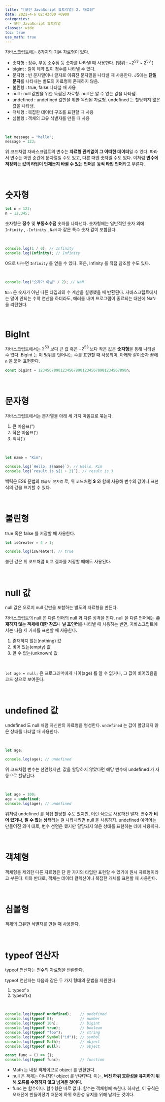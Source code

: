 ```yaml
---
title: "[모던 JavaScript 튜토리얼] 2. 자료형"
date: 2021-4-6 02:43:00 +0900
categories:
  - 모던 JavaScript 튜토리얼
classes: wide
toc: true
use_math: true
---
```


자바스크립트에는 8가지의 기본 자료형이 있다.

- 숫자형 : 정수, 부동 소수점 등 숫자를 나타낼 때 사용한다. (범위 : $-2^{53}$ ~ $2^{53}$ )
- bigint : 길이 제약 없이 정수를 나타낼 수 있다.
- 문자형 : 빈 문자열이나 글자로 이뤄진 문자열을 나타낼 때 사용한다. JS에는 **단일 문자**를 나타내는 별도의 자료형이 존재하지 않음.
- 불린형 : true, false 나타낼 때 사용
- null : null 값만을 위한 독립된 자료형. null 은 알 수 없는 값을 나타냄.
- undefined : undefined 값만을 위한 독립된 자료형. undefined 는 할당되지 않은 값을 나타냄.
- 객체형 : 복잡한 데이터 구조를 표현할 때 사용
- 심볼형 : 객체의 고유 식별자를 만들 때 사용

<br>

```jsx
let message = "hello";
message = 123;
```

위 코드처럼 자바스크립트의 변수는 **자료형 관계없이 그 어떠한 데이터**일 수 있다. 따라서 변수는 어떤 순간에 문자열일 수도 있고, 다른 때엔 숫자일 수도 있다. 이처럼 **변수에 저장되는 값의 타입이 언제든지 바뀔 수 있는 언어**를 **동적 타입 언어**라고 부른다.

<br>

# 숫자형

```jsx
let n = 123;
n = 12.345;
```

숫자형은 **정수** 및 **부동소수점** 숫자를 나타낸다. 숫자형에는 일반적인 숫자 외에 `Infinity` , `-Infinity` , `NaN` 과 같은 특수 숫자 값이 포함된다.

<br>

```jsx
console.log(1 / 0); // Infinity
console.log(Infinity); // Infinity
```

0으로 나누면 `Infinity` 를 얻을 수 있다. 혹은, Infinity 를 직접 참조할 수도 있다.

<br>

```jsx
console.log("숫자가 아님" / 2); // NaN
```

`Nan` 은 숫자가 아닌 다른 타입과의 수 계산을 실행했을 때 반환된다. 자바스크립트에서는 말이 안되는 수학 연산을 하더라도, 에러를 내며 프로그램이 종료되는 대신에 NaN 을 리턴한다.

<br>

# BigInt

자바스크립트에서는 $2^{53}$ 보다 큰 값 혹은 $-2^{53}$ 보다 작은 값은 **숫자형**을 통해 나타낼 수 없다. BigInt 는 이 범위를 벗어나는 수를 표현할 때 사용되며, 아래와 같이숫자 끝에 `n` 을 붙어 표현한다.

```jsx
const bigInt = 1234567890123456789012345678901234567890n;
```

<br>

# 문자형

자바스크립트에서는 문자열을 아래 세 가지 따옴표로 묶는다.

1. 큰 따옴표(")
2. 작은 따옴표(')
3. 백틱(`)

<br>

```jsx
let name = "Kim";

console.log(`Hello, ${name}`); // Hello, Kim
console.log(`result is ${1 + 2}`); // result is 3
```

백틱은 ES6 문법의 `템플릿 문자열` 로, 위 코드처럼 **$** 와 함께 사용해 변수의 값이나 표현식의 값을 표기할 수 있다.

<br>

# 불린형

true 혹은 false 를 저장할 때 사용한다.

```jsx
let isGreater = 4 > 1;

console.log(isGreater); // true
```

불린 값은 위 코드처럼 비교 결과를 저장할 때에도 사용된다.

<br>

# null 값

null 값은 오로지 null 값만을 포함하는 별도의 자료형을 만든다.

자바스크립트의 null 은 다른 언어의 null 과 다른 성격을 띤다. null 을 다른 언어에는 **존재하지 않는 객체에 대한 참조**나 **널 포인터**를 나타낼 때 사용하는 반면, 자바스크립트에서는 다음 세 가지를 표현할 때 사용한다.

1. 존재하지 않는(nothing) 값
2. 비어 있는(empty) 값
3. 알 수 없는(unknown) 값

<br>

`let age = null;` 은 프로그래머에게 나이(age) 를 알 수 없거나, 그 값이 비어있음을 코드 상으로 보여준다.

<br>

# undefined 값

undefined 도 null 처럼 자신만의 자료형을 형성한다. `undefined` 는 값이 할당되지 않은 상태를 나타낼 때 사용한다.

<br>

```jsx
let age;

console.log(age); // undefined
```

위 코드처럼 변수는 선언했지만, 값을 할당하지 않았다면 해당 변수에 undefined 가 자동으로 할당된다.

<br>

```jsx
let age = 100;
age = undefined;
console.log(age); // undefined
```

위처럼 undefined 를 직접 할당할 수도 있지만, 이런 식으로 사용하진 말자. 변수가 **비어 있거나**, **알 수 없는 상태**라는 걸 나타내려면 null 을 사용하자. undefined 예약어는 만들어진 의미 대로, 변수 선언은 했지만 할당되지 않은 상태를 표현하는 데에 사용하자.

<br>

# 객체형

객체형을 제외한 다른 자료형은 단 한 가지의 타입만 표현할 수 있기에 원시 자료형이라고 부른다. 이와 반대로, 객체는 데이터 컬렉션이나 복잡한 개체를 표현할 때 사용한다.

<br>

# 심볼형

객체의 고유한 식별자를 만들 때 사용한다.

<br>

# typeof 연산자

typeof 연산자는 인수의 자료형을 반환한다.

typeof 연산자는 다음과 같은 두 가지 형태의 문법을 지원한다.

1. typeof x
2. typeof(x)

<br>

```jsx
console.log(typeof undefined);    // undefined
console.log(typeof 0);            // number
console.log(typeof 10n);          // bigint
console.log(typeof true);         // boolean
console.log(typeof "foo");        // string
console.log(typeof Symbol("id")); // symbol
console.log(typeof Math);         // object
console.log(typeof null);         // object

const func = () => {};
console.log(typeof func);         // function
```

- Math 는 내장 객체이므로 object 를 반환한다.
- null 은 객체는 아니지만 object 를 반환한다. 이는, **버전 하위 호환성을 유지하기 위해 오류를 수정하지 않고 남겨둔 것이다.**
- func 는 함수이다. 함수형은 따로 없다. 함수는 객체형에 속한다. 하지만, 이 규칙은 오래전에 만들어졌기 때문에 하위 호환성 유지를 위해 남겨둔 것이다.
